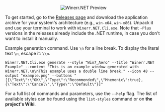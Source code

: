 <p align="center">
  <img src="https://cdn.yastre.top/icons/Winerr.NET%20Github%20Banner_v7.png" alt="Winerr.NET Preview">
</p>

To get started, go to the [Releases page](https://github.com/DimaYastrebov/Winerr.NET/releases) and download the application archive for your system's architecture (e.g., `win-x64`, `win-x86`). Unpack it and use your terminal to work with `Winerr.NET.Cli.exe`.
Note that `-Plus` versions in the releases already include the .NET runtime, in case you don't want to install it manually.

Example generation command. Use `\n` for a line break. To display the literal text `\n`, escape it: `\\n`.
```shell
Winerr.NET.Cli.exe generate --style "Win7_Aero" --title "Winerr.NET Example" --content "This is an example window generated with Winerr.NET.\n\nThis example uses a double line break." --icon 48 --output "example.png" --buttons "[{\"Text\":\"OK\",\"Type\":\"Recommended\",\"Mnemonic\":true},{\"Text\":\"Cancel\",\"Type\":\"Default\"}]"
```

For a full list of commands and parameters, use the `--help` flag.
The list of available styles can be found using the `list-styles` command or on **the project's Wiki**.
